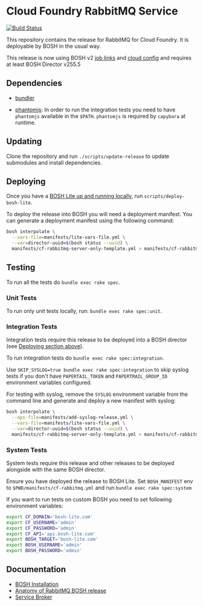 # Cloud Foundry RabbitMQ Service
[![Build Status](https://p-concourse.sys.zumba.gcp.london.cf-app.com/api/v1/teams/system-system-rabbitmq-8723/pipelines/rabbitmq/jobs/test-cf-rabbitmq-server-release/badge)](https://p-concourse.sys.zumba.gcp.london.cf-app.com/teams/system-system-rabbitmq-8723/pipelines/rabbitmq?groups=CF-RABBITMQ-SERVER)

This repository contains the release for RabbitMQ for Cloud Foundry.
It is deployable by BOSH in the usual way.

This release is now using BOSH v2 [job links](https://bosh.io/docs/links.html) and [cloud config](https://bosh.io/docs/cloud-config.html) and requires at least BOSH Director v255.5

## Dependencies

- [bundler](http://bundler.io/)

- [phantomjs](http://phantomjs.org/): In order to run the integration tests you need to have `phantomjs` available in the `$PATH`. `phantomjs` is required by `capybara` at runtime.

## Updating

Clone the repository and run `./scripts/update-release` to update submodules and install dependencies.

## Deploying

Once you have a [BOSH Lite up and running locally](https://github.com/cloudfoundry/bosh-lite), run `scripts/deploy-bosh-lite`.

To deploy the release into BOSH you will need a deployment manifest. You can generate a deployment manifest using the following command:
```sh
bosh interpolate \
  --vars-file=manifests/lite-vars-file.yml \
  --var=director-uuid=$(bosh status --uuid) \
  manifests/cf-rabbitmq-server-only-template.yml > manifests/cf-rabbitmq.yml
```

## Testing

To run all the tests do `bundle exec rake spec`.

### Unit Tests

To run only unit tests locally, run: `bundle exec rake spec:unit`.

### Integration Tests
Integration tests require this release to be deployed into a BOSH director (see [Deploying section above](#deploying)).

To run integration tests do `bundle exec rake spec:integration`.

Use `SKIP_SYSLOG=true bundle exec rake spec:integration` to skip syslog tests if you don't have `PAPERTAIL_TOKEN` and `PAPERTRAIL_GROUP_ID` environment variables configured.

For testing with syslog, remove the `SYSLOG` environment variable from the command line and generate and deploy a new manifest with syslog:

```sh
bosh interpolate \
  --ops-file=manifests/add-syslog-release.yml \
  --vars-file=manifests/lite-vars-file.yml \
  --var=director-uuid=$(bosh status --uuid) \
  manifests/cf-rabbitmq-server-only-template.yml > manifests/cf-rabbitmq.yml
```

### System Tests
System tests require this release and other releases to be deployed alongside with the same BOSH director.

Ensure you have deployed the release to BOSH Lite. Set `BOSH_MANIFEST` env to `$PWD/manifests/cf-rabbitmq.yml` and run `bundle exec rake spec:system`

If you want to run tests on custom BOSH you need to set following environment variables:

```sh
export CF_DOMAIN='bosh-lite.com'
export CF_USERNAME='admin'
export CF_PASSWORD='admin'
export CF_API='api.bosh-lite.com'
export BOSH_TARGET='bosh-lite.com'
export BOSH_USERNAME='admin'
export BOSH_PASSWORD='admin'
```

## Documentation

 * [BOSH Installation](docs/bosh_install.md)
 * [Anatomy of RabbitMQ BOSH release](docs/bosh_rabbitmq.md)
 * [Service Broker](docs/service_broker.md)
